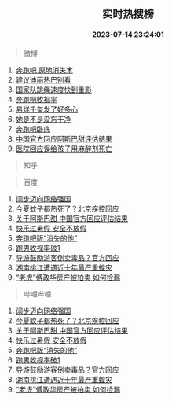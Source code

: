 <div align="center"><h2>实时热搜榜</h2><h4>2023-07-14 23:24:01</h4></div>

> 微博  

1. [奔跑吧 原地消失术](https://s.weibo.com/weibo?q=%E5%A5%94%E8%B7%91%E5%90%A7%20%E5%8E%9F%E5%9C%B0%E6%B6%88%E5%A4%B1%E6%9C%AF&t=31&band_rank=1&Refer=top)<br />
2. [建议迪丽热巴别看](https://s.weibo.com/weibo?q=%23%E5%BB%BA%E8%AE%AE%E8%BF%AA%E4%B8%BD%E7%83%AD%E5%B7%B4%E5%88%AB%E7%9C%8B%23&t=31&band_rank=2&Refer=top)<br />
3. [国家队跳绳速度快到重影](https://s.weibo.com/weibo?q=%23%E5%9B%BD%E5%AE%B6%E9%98%9F%E8%B7%B3%E7%BB%B3%E9%80%9F%E5%BA%A6%E5%BF%AB%E5%88%B0%E9%87%8D%E5%BD%B1%23&t=31&band_rank=3&Refer=top)<br />
4. [奔跑吧收视率](https://s.weibo.com/weibo?q=%E5%A5%94%E8%B7%91%E5%90%A7%E6%94%B6%E8%A7%86%E7%8E%87&t=31&band_rank=4&Refer=top)<br />
5. [易烊千玺发了好多心](https://s.weibo.com/weibo?q=%23%E6%98%93%E7%83%8A%E5%8D%83%E7%8E%BA%E5%8F%91%E4%BA%86%E5%A5%BD%E5%A4%9A%E5%BF%83%23&t=31&band_rank=5&Refer=top)<br />
6. [她是不是没忘干净](https://s.weibo.com/weibo?q=%E5%A5%B9%E6%98%AF%E4%B8%8D%E6%98%AF%E6%B2%A1%E5%BF%98%E5%B9%B2%E5%87%80&t=31&band_rank=6&Refer=top)<br />
7. [奔跑吧卧底](https://s.weibo.com/weibo?q=%E5%A5%94%E8%B7%91%E5%90%A7%E5%8D%A7%E5%BA%95&t=31&band_rank=7&Refer=top)<br />
8. [中国官方回应阿斯巴甜评估结果](https://s.weibo.com/weibo?q=%23%E4%B8%AD%E5%9B%BD%E5%AE%98%E6%96%B9%E5%9B%9E%E5%BA%94%E9%98%BF%E6%96%AF%E5%B7%B4%E7%94%9C%E8%AF%84%E4%BC%B0%E7%BB%93%E6%9E%9C%23&t=31&band_rank=8&Refer=top)<br />
9. [医院回应误给孩子用麻醉剂死亡](https://s.weibo.com/weibo?q=%23%E5%8C%BB%E9%99%A2%E5%9B%9E%E5%BA%94%E8%AF%AF%E7%BB%99%E5%AD%A9%E5%AD%90%E7%94%A8%E9%BA%BB%E9%86%89%E5%89%82%E6%AD%BB%E4%BA%A1%23&t=31&band_rank=9&Refer=top)<br />

> 知乎  


> 百度  

1. [阔步迈向网络强国](https://www.baidu.com/s?wd=%E9%98%94%E6%AD%A5%E8%BF%88%E5%90%91%E7%BD%91%E7%BB%9C%E5%BC%BA%E5%9B%BD&sa=fyb_news&rsv_dl=fyb_news)<br />
2. [今夏蚊子都热死了？北京疾控回应](https://www.baidu.com/s?wd=%E4%BB%8A%E5%A4%8F%E8%9A%8A%E5%AD%90%E9%83%BD%E7%83%AD%E6%AD%BB%E4%BA%86%EF%BC%9F%E5%8C%97%E4%BA%AC%E7%96%BE%E6%8E%A7%E5%9B%9E%E5%BA%94&sa=fyb_news&rsv_dl=fyb_news)<br />
3. [关于阿斯巴甜 中国官方回应评估结果](https://www.baidu.com/s?wd=%E5%85%B3%E4%BA%8E%E9%98%BF%E6%96%AF%E5%B7%B4%E7%94%9C+%E4%B8%AD%E5%9B%BD%E5%AE%98%E6%96%B9%E5%9B%9E%E5%BA%94%E8%AF%84%E4%BC%B0%E7%BB%93%E6%9E%9C&sa=fyb_news&rsv_dl=fyb_news)<br />
4. [快乐过暑假 安全不放假](https://www.baidu.com/s?wd=%E5%BF%AB%E4%B9%90%E8%BF%87%E6%9A%91%E5%81%87+%E5%AE%89%E5%85%A8%E4%B8%8D%E6%94%BE%E5%81%87&sa=fyb_news&rsv_dl=fyb_news)<br />
5. [奔跑吧版“消失的他”](https://www.baidu.com/s?wd=%E5%A5%94%E8%B7%91%E5%90%A7%E7%89%88%E2%80%9C%E6%B6%88%E5%A4%B1%E7%9A%84%E4%BB%96%E2%80%9D&sa=fyb_news&rsv_dl=fyb_news)<br />
6. [跑男收视率破1](https://www.baidu.com/s?wd=%E8%B7%91%E7%94%B7%E6%94%B6%E8%A7%86%E7%8E%87%E7%A0%B41&sa=fyb_news&rsv_dl=fyb_news)<br />
7. [导游鼓励游客倒卖毒品？官方回应](https://www.baidu.com/s?wd=%E5%AF%BC%E6%B8%B8%E9%BC%93%E5%8A%B1%E6%B8%B8%E5%AE%A2%E5%80%92%E5%8D%96%E6%AF%92%E5%93%81%EF%BC%9F%E5%AE%98%E6%96%B9%E5%9B%9E%E5%BA%94&sa=fyb_news&rsv_dl=fyb_news)<br />
8. [湖南桃江遭遇近十年最严重蝗灾](https://www.baidu.com/s?wd=%E6%B9%96%E5%8D%97%E6%A1%83%E6%B1%9F%E9%81%AD%E9%81%87%E8%BF%91%E5%8D%81%E5%B9%B4%E6%9C%80%E4%B8%A5%E9%87%8D%E8%9D%97%E7%81%BE&sa=fyb_news&rsv_dl=fyb_news)<br />
9. [“老虎”傅政华房产被拍卖 如何捡漏](https://www.baidu.com/s?wd=%E2%80%9C%E8%80%81%E8%99%8E%E2%80%9D%E5%82%85%E6%94%BF%E5%8D%8E%E6%88%BF%E4%BA%A7%E8%A2%AB%E6%8B%8D%E5%8D%96+%E5%A6%82%E4%BD%95%E6%8D%A1%E6%BC%8F&sa=fyb_news&rsv_dl=fyb_news)<br />

> 哔哩哔哩  

1. [阔步迈向网络强国](https://www.baidu.com/s?wd=%E9%98%94%E6%AD%A5%E8%BF%88%E5%90%91%E7%BD%91%E7%BB%9C%E5%BC%BA%E5%9B%BD&sa=fyb_news&rsv_dl=fyb_news)<br />
2. [今夏蚊子都热死了？北京疾控回应](https://www.baidu.com/s?wd=%E4%BB%8A%E5%A4%8F%E8%9A%8A%E5%AD%90%E9%83%BD%E7%83%AD%E6%AD%BB%E4%BA%86%EF%BC%9F%E5%8C%97%E4%BA%AC%E7%96%BE%E6%8E%A7%E5%9B%9E%E5%BA%94&sa=fyb_news&rsv_dl=fyb_news)<br />
3. [关于阿斯巴甜 中国官方回应评估结果](https://www.baidu.com/s?wd=%E5%85%B3%E4%BA%8E%E9%98%BF%E6%96%AF%E5%B7%B4%E7%94%9C+%E4%B8%AD%E5%9B%BD%E5%AE%98%E6%96%B9%E5%9B%9E%E5%BA%94%E8%AF%84%E4%BC%B0%E7%BB%93%E6%9E%9C&sa=fyb_news&rsv_dl=fyb_news)<br />
4. [快乐过暑假 安全不放假](https://www.baidu.com/s?wd=%E5%BF%AB%E4%B9%90%E8%BF%87%E6%9A%91%E5%81%87+%E5%AE%89%E5%85%A8%E4%B8%8D%E6%94%BE%E5%81%87&sa=fyb_news&rsv_dl=fyb_news)<br />
5. [奔跑吧版“消失的他”](https://www.baidu.com/s?wd=%E5%A5%94%E8%B7%91%E5%90%A7%E7%89%88%E2%80%9C%E6%B6%88%E5%A4%B1%E7%9A%84%E4%BB%96%E2%80%9D&sa=fyb_news&rsv_dl=fyb_news)<br />
6. [跑男收视率破1](https://www.baidu.com/s?wd=%E8%B7%91%E7%94%B7%E6%94%B6%E8%A7%86%E7%8E%87%E7%A0%B41&sa=fyb_news&rsv_dl=fyb_news)<br />
7. [导游鼓励游客倒卖毒品？官方回应](https://www.baidu.com/s?wd=%E5%AF%BC%E6%B8%B8%E9%BC%93%E5%8A%B1%E6%B8%B8%E5%AE%A2%E5%80%92%E5%8D%96%E6%AF%92%E5%93%81%EF%BC%9F%E5%AE%98%E6%96%B9%E5%9B%9E%E5%BA%94&sa=fyb_news&rsv_dl=fyb_news)<br />
8. [湖南桃江遭遇近十年最严重蝗灾](https://www.baidu.com/s?wd=%E6%B9%96%E5%8D%97%E6%A1%83%E6%B1%9F%E9%81%AD%E9%81%87%E8%BF%91%E5%8D%81%E5%B9%B4%E6%9C%80%E4%B8%A5%E9%87%8D%E8%9D%97%E7%81%BE&sa=fyb_news&rsv_dl=fyb_news)<br />
9. [“老虎”傅政华房产被拍卖 如何捡漏](https://www.baidu.com/s?wd=%E2%80%9C%E8%80%81%E8%99%8E%E2%80%9D%E5%82%85%E6%94%BF%E5%8D%8E%E6%88%BF%E4%BA%A7%E8%A2%AB%E6%8B%8D%E5%8D%96+%E5%A6%82%E4%BD%95%E6%8D%A1%E6%BC%8F&sa=fyb_news&rsv_dl=fyb_news)<br />
